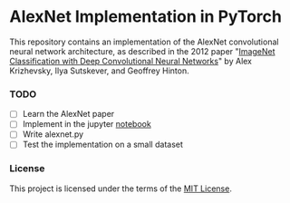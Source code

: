 # AlexNet Implementation in PyTorch

This repository contains an implementation of the AlexNet convolutional neural network architecture, as described in the 2012 paper "[ImageNet Classification with Deep Convolutional Neural Networks](https://papers.nips.cc/paper/4824-imagenet-classification-with-deep-convolutional-neural-networks)" by Alex Krizhevsky, Ilya Sutskever, and Geoffrey Hinton.

### TODO

- [ ] Learn the AlexNet paper
- [ ] Implement in the jupyter [notebook](/notebook/alexnet.ipynb)
- [ ] Write alexnet.py
- [ ] Test the implementation on a small dataset

### License

This project is licensed under the terms of the [MIT License](LICENSE).